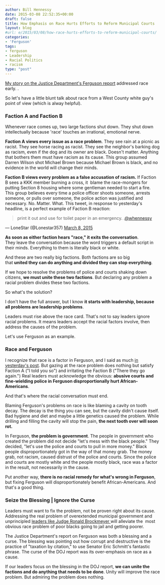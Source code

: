 ```yaml
---
author: Bill Hennessy
date: 2015-03-08 22:52:35+00:00
draft: false
title: How Emphasis on Race Hurts Efforts to Reform Municipal Courts
layout: blog
#url: e/2015/03/08/how-race-hurts-efforts-to-reform-municipal-courts/
categories:
- 'Ferguson'
tags:
- ferguson
- Leadership
- Racial Politics
- racism
type: "post"
---
```


[My story on the Justice Department's Ferguson report](https://hennessysview.com/2015/03/07/what-to-do-with-the-doj-report-on-ferguson/) addressed race early. .

So let's have a little blunt talk about race from a West County white guy's point of view (which is alway helpful).



### Faction A and Faction B



Whenever race comes up, two large factions shut down. They shut down intellectually because 'race' touches an irrational, emotional nerve.

**Faction A views every issue as a race problem**. They see rain at a picnic as racist. They see horse racing as racist. They see the neighbor's barking dog as racism, even if the dog and its owner are black. Doesn't matter. Anything that bothers them must have racism as its cause. This group assumed Darren Wilson shot Michael Brown because Michael Brown is black, and no evidence in the world will change their minds.

**Faction B views every problem as a false accusation of racism.** If Faction B sees a KKK member burning a cross, it  blame the race-mongers for putting Section 8 housing where some gentleman needed to start a fire. This group believes every time a police officer shoots someone, arrests someone, or pulls over someone, the police action was justified and necessary. No. Matter. What. This tweet, in response to yesterday's headline, is a perfect example of Faction B reaction:



> print it out and use for toilet paper in an emergency. .[@whennessy](https://twitter.com/whennessy)

— LoneStar (@Lonestar357) [March 8, 2015](https://twitter.com/Lonestar357/status/574689301914521600)





**As soon as either faction hears "race," it exits the conversation**. They leave the conversation because the word triggers a default script in their minds. Everything to them is literally black or white.

And these are two really big factions. Both factions are so big that **united they can do anything and divided they can stop everything**.

If we hope to resolve the problems of police and courts shaking down citizens, **we must unite these two factions**. But declaring any problem a racial problem divides these two factions.

So what's the solution?

I don't have the full answer, but I know **it starts with leadership, because all problems are leadership problems**.

Leaders must rise above the race card. That's not to say leaders ignore racial problems. It means leaders accept the racial factors involve, then address the causes of the problem.

Let's use Ferguson as an example.



### Race and Ferguson



I recognize that race is a factor in Ferguson, and I said as much [in yesterday's post](https://hennessysview.com/2015/03/07/what-to-do-with-the-doj-report-on-ferguson/). But gazing at the race problem does nothing but satisfy Faction A ("I told you so") and irritating the Faction B ("There they go again.") Real leaders must acknowledge the obvious: **abusive courts and fine-wielding police in Ferguson disproportionally hurt African-Americans**.

And that's where the racial conversation must end.

Blaming Ferguson's problems on race is like blaming a cavity on tooth decay. The decay is the thing you can see, but the cavity didn't cause itself. Bad hygiene and diet and maybe a little genetics caused the problem. While drilling and filling the cavity will stop the pain, **the next tooth over will soon rot.**

In Ferguson, **the problem is government**. The people in government who created the problem did not decide "let's mess with the black people." They decided, "let's use the police and courts to pull in more money." Black people disproportionately got in the way of that money grab. The money grab, not racism, caused distrust of the police and courts. Since the police and courts are mostly white and the people mostly black, race was a factor in the result, not necessarily in the cause.

Put another way, **there is no racial remedy for what's wrong in Ferguson**, but fixing Ferguson will disproportionately benefit African-Americans. And that's a good thing.



### Seize the Blessing | Ignore the Curse



Leaders must want to fix the problem, not be proven right about its cause. Addressing the real problem of overextended municipal government and unprincipled [leaders like Judge Ronald Brockmeyer ](https://www.newser.com/story/203691/ferguson-judge-behind-fines-scheme-owes-170k.html)will alleviate the  most obvious race problem of poor blacks going to jail and getting poorer.

The Justice Department's report on Ferguson was both a blessing and a curse. The blessing was pointing out how corrupt and destructive is the practice of "taxation by citation," to use Senator Eric Schmitt's fantastic phrase. The curse of the DOJ report was its over-emphasis on race as a cause.

If our leaders focus on the blessing in the DOJ report, **we can unite the factions and do anything that needs to be done**. Unity will improve the race problem. But admiring the problem does nothing.


